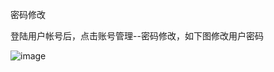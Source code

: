 密码修改

登陆用户帐号后，点击账号管理--密码修改，如下图修改用户密码

![image](https://user-images.githubusercontent.com/90588289/134610809-99c3ed97-739d-4fda-a7f6-1979b708ec04.png)

